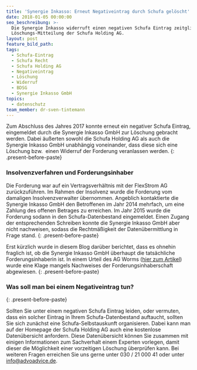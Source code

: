 ```yaml
---
title: 'Synergie Inkasso: Erneut Negativeintrag durch Schufa gelöscht'
date: 2018-01-05 00:00:00
seo_beschreibung: >-
  Die Synergie Inkasso widerruft einen negativen Schufa Eintrag zeitglieich zur
  Löschungs-Mitteilung der Schufa Holding AG.
layout: post
feature_bild_path:
tags:
  - Schufa-Eintrag
  - Schufa Recht
  - Schufa Holding AG
  - Negativeintrag
  - Löschung
  - Widerruf
  - BDSG
  - Synergie Inkasso GmbH
topics:
  - datenschutz
team_member: dr-sven-tintemann
---
```



Zum Abschluss des Jahres 2017 konnte erneut ein negativer Schufa Eintrag, eingemeldet durch die Synergie Inkasso GmbH zur Löschung gebracht werden. Dabei äußerten sowohl die Schufa Holding AG als auch die Synergie Inkasso GmbH unabhängig voneinander, dass diese sich eine Löschung bzw.  einen Widerruf der Forderung veranlassen werden.
{: .present-before-paste}

### Insolvenzverfahren und Forderungsinhaber

Die Forderung war auf ein Vertragsverhältnis mit der FlexStrom AG zurückzuführen. Im Rahmen der Insolvenz wurde die Forderung vom damaligen Insolvenzverwalter übernommen. Angeblich kontaktierte die Synergie Inkasso GmbH den Betroffenen im Jahr 2014 mehrfach, um eine Zahlung des offenen Betrages zu erreichen. Im Jahr 2015 wurde die Forderung sodann in den Schufa-Datenbestand eingemeldet. Einen Zugang der entsprechenden Schreiben konnte die Synergie Inkasso GmbH aber nicht nachweisen, sodass die Rechtmäßigkeit der Datenübermittlung in Frage stand.
{: .present-before-paste}

Erst kürzlich wurde in diesem Blog darüber berichtet, dass es ohnehin fraglich ist, ob die Synergie Inkasso GmbH überhaupt die tatsächliche Forderungsinhaberin ist. In einem Urteil des AG Worms ([hier zum Artikel](advoadvice.de/blog/unberechtigte-forderung-der-synergie-inkasso-gmbh/)) wurde eine Klage mangels Nachweises der Forderungsinhaberschaft abgewiesen.
{: .present-before-paste}

### Was soll man bei einem Negativeintrag tun?
{: .present-before-paste}

Sollten Sie unter einem negativen Schufa Eintrag leiden, oder vermuten, dass ein solcher Eintrag in Ihrem Schufa-Datenbestand auftaucht, sollten Sie sich zunächst eine Schufa-Selbstauskunft organisieren. Dabei kann man auf der Homepage der Schufa Holding AG auch eine kostenlose Datenübersicht anfordern. Diese Datenübersicht können Sie zusammen mit einigen Informationen zum Sachverhalt einem Experten vorlegen, damit dieser die Möglichkeit einer vorzeitigen Löschung überprüfen kann. Bei weiteren Fragen erreichen Sie uns gerne unter 030 / 21 000 41 oder unter info@advoadvice.de.